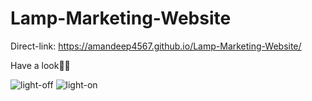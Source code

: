 # Lamp-Marketing-Website

Direct-link: https://amandeep4567.github.io/Lamp-Marketing-Website/


Have a look👨‍💻

![light-off](https://user-images.githubusercontent.com/90441055/186469125-a529eba8-5710-472a-ba8f-d4006aa6ae8f.png)
![light-on](https://user-images.githubusercontent.com/90441055/186469132-2e682bda-6ee2-4c71-be2a-2d428f81c421.png)
